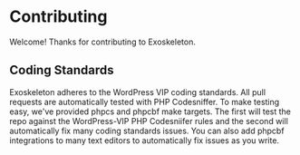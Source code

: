 # Contributing

Welcome! Thanks for contributing to Exoskeleton.

## Coding Standards

Exoskeleton adheres to the WordPress VIP coding standards. All pull requests are
automatically tested with PHP Codesniffer. To make testing easy, we've provided
phpcs and phpcbf make targets. The first will test the repo against the
WordPress-VIP PHP Codesniifer rules and the second will automatically fix many
coding standards issues. You can also add phpcbf integrations to many text
editors to automatically fix issues as you write.
